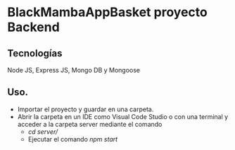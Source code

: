 # BlackMambaAppBasket proyecto Backend 
## Tecnologías
  Node JS, Express JS, Mongo DB y Mongoose
  
## Uso. 
* Importar el proyecto y guardar en una carpeta. 
* Abrir la carpeta en un IDE como Visual Code Studio o con una terminal y acceder a la carpeta server mediante el comando 
  *  *cd server/*
  * Ejecutar el comando *npm start*
